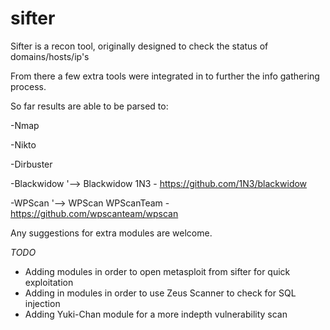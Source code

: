 # sifter

Sifter is a recon tool, originally designed to check the status of domains/hosts/ip's

From there a few extra tools were integrated in to further the info gathering process.

So far results are able to be parsed to:

-Nmap

-Nikto

-Dirbuster

-Blackwidow '--> Blackwidow 1N3 - https://github.com/1N3/blackwidow

-WPScan '--> WPScan WPScanTeam - https://github.com/wpscanteam/wpscan

Any suggestions for extra modules are welcome.


*TODO*

- Adding modules in order to open metasploit from sifter for quick exploitation
- Adding in modules in order to use Zeus Scanner to check for SQL injection 
- Adding Yuki-Chan module for a more indepth vulnerability scan
